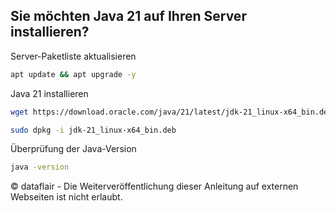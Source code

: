 ## Sie möchten Java 21 auf Ihren Server installieren?


Server-Paketliste aktualisieren
``` bash
apt update && apt upgrade -y
```

Java 21 installieren
``` bash
wget https://download.oracle.com/java/21/latest/jdk-21_linux-x64_bin.deb
```

``` bash
sudo dpkg -i jdk-21_linux-x64_bin.deb
```

Überprüfung der Java-Version
``` bash
java -version
```

© dataflair - Die Weiterveröffentlichung dieser Anleitung auf externen Webseiten ist nicht erlaubt.